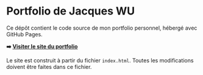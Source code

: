 # Portfolio de Jacques WU

Ce dépôt contient le code source de mon portfolio personnel, hébergé avec GitHub Pages.

**➡️ [Visiter le site du portfolio](https://j-wu1.github.io)**
 
Le site est construit à partir du fichier `index.html`. Toutes les modifications doivent être faites dans ce fichier.
